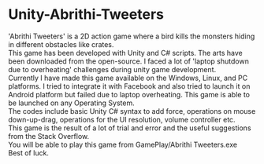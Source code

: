# Unity-Abrithi-Tweeters
'Abrithi Tweeters' is a 2D action game where a bird kills the monsters hiding in different obstacles like crates.\
This game has been developed with Unity and C# scripts. The arts have been downloaded from the open-source. I faced a lot of 'laptop shutdown due to overheating' challenges during unity game development.\
Currently I have made this game available on the Windows, Linux, and PC platforms. I tried to integrate it with Facebook and also tried to launch it on Android platform but failed due to laptop overheating. This game is able to be launched on any Operating System. \
The codes include basic Unity C# syntax to add force, operations on mouse down-up-drag, operations for the UI resolution, volume controller etc.\
This game is the result of a lot of trial and error and the useful suggestions from the Stack Overflow. \
You will be able to play this game from GamePlay/Abrithi Tweeters.exe\
Best of luck.
